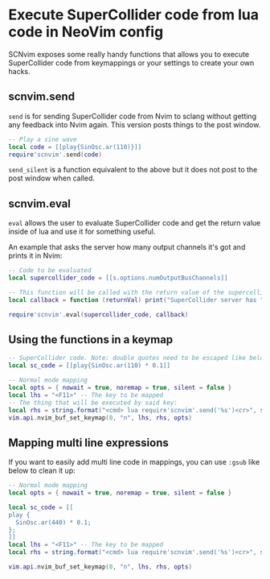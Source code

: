 # Execute SuperCollider code from lua code in NeoVim config 

SCNvim exposes some really handy functions that allows you to execute SuperCollider code from keymappings or your settings to create your own hacks. 

## scnvim.send
`send` is for sending SuperCollider code from Nvim to sclang without getting any feedback into Nvim again. This version posts things to the post window.

```lua
-- Play a sine wave
local code = [[play{SinOsc.ar(110)}]]
require'scnvim'.send(code)
```

`send_silent` is a function equivalent to the above but it does not post to the post window when called.

## scnvim.eval

`eval` allows the user to evaluate SuperCollider code and get the return value inside of lua and use it for something useful.

An example that asks the server how many output channels it's got and prints it in Nvim:

```lua
-- Code to be evaluated
local supercollider_code = [[s.options.numOutputBusChannels]]

-- This function will be called with the return value of the supercollider code above
local callback = function (returnVal) print("SuperCollider server has " .. returnVal .. " channels") end

require'scnvim'.eval(supercollider_code, callback)
```
## Using the functions in a keymap

```lua
-- SuperCollider code. Note: double quotes need to be escaped like below
local sc_code = [[play{SinOsc.ar(110) * 0.1]]

-- Normal mode mapping
local opts = { nowait = true, noremap = true, silent = false }
local lhs = "<F11>" -- The key to be mapped
-- The thing that will be executed by said key:
local rhs = string.format("<cmd> lua require'scnvim'.send('%s')<cr>", sc_code)
vim.api.nvim_buf_set_keymap(0, "n", lhs, rhs, opts)
```

## Mapping multi line expressions
If you want to easily add multi line code in mappings, you can use `:gsub` like below to clean it up:

```lua
-- Normal mode mapping
local opts = { nowait = true, noremap = true, silent = false }

local sc_code = [[
play {
  SinOsc.ar(440) * 0.1;
};
]]
local lhs = "<F11>" -- The key to be mapped
local rhs = string.format("<cmd> lua require'scnvim'.send('%s')<cr>", sc_code:gsub('\n', ''))

vim.api.nvim_buf_set_keymap(0, "n", lhs, rhs, opts)
```
